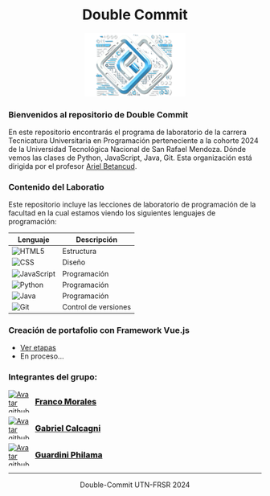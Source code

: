 <div align="center">
    <h1>Double Commit</h1>
    <img src="public/double-commit.png" alt="Logo grupo Double Commit" width="200" height="auto">
</div>

### Bienvenidos al repositorio de Double Commit

En este repositorio encontrarás el programa de laboratorio de la carrera Tecnicatura Universitaria en Programación perteneciente a la cohorte 2024 de la Universidad Tecnológica Nacional de San Rafael Mendoza. Dónde vemos las clases de Python, JavaScript, Java, Git. Esta organización está dirigida por el profesor <a href="https://github.com/ArielBetancud22">Ariel Betancud</a>.

### Contenido del Laboratio

Este repositorio incluye las lecciones de laboratorio de programación de la facultad en la cual estamos viendo los siguientes lenguajes de programación:

| Lenguaje                                                                                             | Descripción          |
| ---------------------------------------------------------------------------------------------------- | -------------------- |
| ![HTML5](https://img.shields.io/badge/HTML5-%23E34F26.svg?logo=html5&logoColor=white)                | Estructura           |
| ![CSS](https://img.shields.io/badge/CSS-%231572B6.svg?logo=css3&logoColor=white)                     | Diseño               |
| ![JavaScript](https://img.shields.io/badge/JavaScript-%23F7DF1E.svg?logo=javascript&logoColor=black) | Programación         |
| ![Python](https://img.shields.io/badge/Python-3670A0?logo=python&logoColor=ffdd54)                   | Programación         |
| ![Java](https://img.shields.io/badge/Java-%23ED8B00.svg?logo=java&logoColor=white)                   | Programación         |
| ![Git](https://img.shields.io/badge/Git-%23F05033.svg?logo=git&logoColor=white)                      | Control de versiones |

### Creación de portafolio con Framework Vue.js

- <a href="https://github.com/orgs/PowerSystem2024/projects/63">Ver etapas</a>
- En proceso...

### Integrantes del grupo:

<article style="display: grid; grid-template-columns: repeat(auto-fit, minmax(auto, 1fr))">

<a style="display: flex; align-items: center; align-content: center; gap: 8px;" href="https://github.com/Mendoxeneixe">
<img src="https://avatars.githubusercontent.com/u/134340520?v=4" alt="Avatar github Franco" width="45" height="45" />
<span style="font-weight: 800; font-size: 1rem">Franco Morales</span>
</a>

<a style="display: flex; align-items: center; align-content: center; gap: 8px; margin-top: 8px;" href="https://github.com/solidsnk86">
<img src="https://avatars.githubusercontent.com/u/93176365?v=4" alt="Avatar github Gabriel" width="45" height="45" />
<span style="font-weight: 800; font-size: 1rem">Gabriel Calcagni</span>
</a>

<a style="display: flex; align-items: center; align-content: center; gap: 8px; margin-top: 8px;" href="https://github.com/Philama">
<img src="https://avatars.githubusercontent.com/u/25463245?v=4" alt="Avatar github Philama" width="45" height="45" />
<span style="font-weight: 800; font-size: 1rem">Guardini Philama</span>
</a>

</article>

---

<div align="center">
Double-Commit UTN-FRSR 2024
</div>

